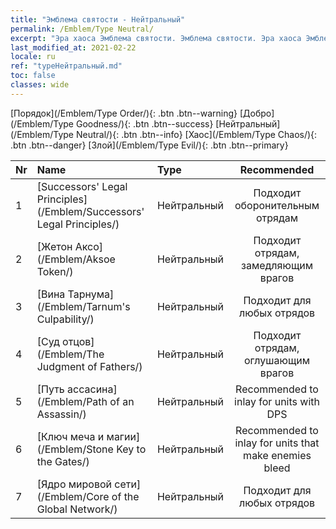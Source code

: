 ```yaml
---
title: "Эмблема святости - Нейтральный"
permalink: /Emblem/Type Neutral/
excerpt: "Эра хаоса Эмблема святости. Эмблема святости. Эра хаоса Эмблема святости Нейтральный. Эра хаоса Нейтральный"
last_modified_at: 2021-02-22
locale: ru
ref: "typeНейтральный.md"
toc: false
classes: wide
---
```


  [Порядок](/Emblem/Type Order/){: .btn .btn--warning}   [Добро](/Emblem/Type Goodness/){: .btn .btn--success}   [Нейтральный](/Emblem/Type Neutral/){: .btn .btn--info}   [Хаос](/Emblem/Type Chaos/){: .btn .btn--danger}   [Злой](/Emblem/Type Evil/){: .btn .btn--primary} 

  |  Nr  |             Name            |    Type    |   Recommended   |
  |:-----|:----------------------------|:-----------|:---------------:|
  | 1 | [Successors' Legal Principles](/Emblem/Successors' Legal Principles/) | Нейтральный | Подходит оборонительным отрядам | 
  | 2 | [Жетон Аксо](/Emblem/Aksoe Token/) | Нейтральный | Подходит отрядам, замедляющим врагов | 
  | 3 | [Вина Тарнума](/Emblem/Tarnum's Culpability/) | Нейтральный | Подходит для любых отрядов | 
  | 4 | [Суд отцов](/Emblem/The Judgment of Fathers/) | Нейтральный | Подходит отрядам, оглушающим врагов | 
  | 5 | [Путь ассасина](/Emblem/Path of an Assassin/) | Нейтральный | Recommended to inlay for units with DPS | 
  | 6 | [Ключ меча и магии](/Emblem/Stone Key to the Gates/) | Нейтральный | Recommended to inlay for units that make enemies bleed | 
  | 7 | [Ядро мировой сети](/Emblem/Core of the Global Network/) | Нейтральный | Подходит для любых отрядов | 
